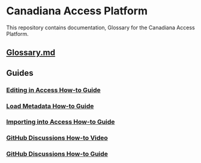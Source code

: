# Canadiana Access Platform

This repository contains documentation, Glossary for the Canadiana Access Platform.

## [Glossary.md](https://github.com/crkn-rcdr/Access-Platform/blob/main/Glossary.md)

## Guides

### [Editing in Access How-to Guide](https://crkn.sharepoint.com/:w:/s/platform/ES0qN2lChP9CtSS2mK4-EvMBtzaXlqImhyDey8LKCb8mKA)

### [Load Metadata How-to Guide](https://crkn.sharepoint.com/:w:/s/platform/EaBNXf21wPVAnxy2X5y7hxgBpx4UjGbCGvlCtI_10sk09A)

### [Importing into Access How-to Guide](https://crkn.sharepoint.com/:w:/s/platform/ES5J9p09pONBith820Apc7kBnotbNSAK4tvDYERRRiOMCQ)

### [GitHub Discussions How-to Video](https://crkn.sharepoint.com/:v:/s/platform/ETWgEQzPyw1OpMXtdTq3V1wBRgCxNqoQXg-uncnqQoETbQ)

### [GitHub Discussions How-to Guide](https://crkn.sharepoint.com/:w:/s/platform/EcbVMYIYRjtMpR9RDDSCGCYBhdRZyqiInOlAvs2jRLdCdg)
